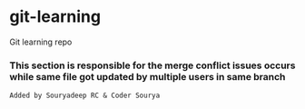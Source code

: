 # git-learning
Git learning repo

### This section is responsible for the merge conflict issues occurs while same file got updated by multiple users in same branch

`Added by Souryadeep RC & Coder Sourya`

